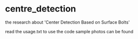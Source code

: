 # centre_detection
the research about 'Center Detection Based on Surface Bolts'

read the usage.txt to use the code 
sample photos can be found
